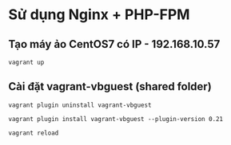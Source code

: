 # Sử dụng Nginx + PHP-FPM

## Tạo máy ảo CentOS7 có IP - 192.168.10.57
```
vagrant up
```
## Cài đặt vagrant-vbguest (shared folder)
```
vagrant plugin uninstall vagrant-vbguest

vagrant plugin install vagrant-vbguest --plugin-version 0.21

vagrant reload
```
